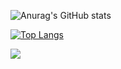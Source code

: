 ![Anurag's GitHub stats](https://github-readme-stats.vercel.app/api?username=cherlepops&count_private=true&show_icons=true)

[![Top Langs](https://github-readme-stats.vercel.app/api/top-langs/?username=cherlepops&layout=compact)](https://github.com/anuraghazra/github-readme-stats)

<img src="https://github-readme-stats.vercel.app/api/top-langs/?username=cherlepops"/>
